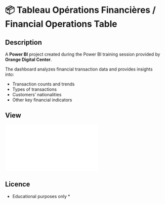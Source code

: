 # 📦 Tableau Opérations Financières / Financial Operations Table

## Description
A **Power BI** project created during the Power BI training session provided by **Orange Digital Center**.

The dashboard analyzes financial transaction data and provides insights into:

- Transaction counts and trends
- Types of transactions
- Customers’ nationalities
- Other key financial indicators

## View
![pdf](Post_Office_Data.pdf)

## Licence
* Educational purposes only *
